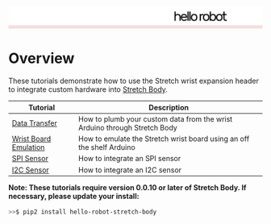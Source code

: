 ![](../images/HelloRobotLogoBar.png)

# Overview

These tutorials demonstrate how to use the Stretch wrist expansion header to integrate custom hardware into [Stretch Body](https://docs.hello-robot.com/stretch_body_guide/).

| Tutorial                                   | Description                                                  |
| ------------------------------------------ | ------------------------------------------------------------ |
| [Data Transfer](./docs/data_transfer.md)   | How to plumb your custom data from the wrist Arduino through Stretch Body |
| [Wrist Board Emulation](./docs/wacc_emulation.md) | How to emulate the Stretch wrist board using an off the shelf Arduino |
| [SPI Sensor](./docs/spi_sensor.md)         | How to integrate an SPI sensor                               |
| [I2C Sensor](./docs/i2c_sensor.md)         | How to integrate an I2C sensor                               |

**Note: These tutorials require version 0.0.10 or later of Stretch Body. If necessary, please update your install:**

```bash
>>$ pip2 install hello-robot-stretch-body
```

